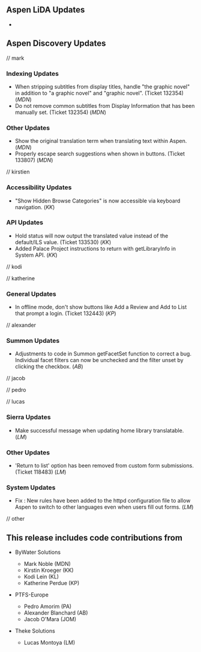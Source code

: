 ## Aspen LiDA Updates
- 

## Aspen Discovery Updates
// mark
### Indexing Updates
- When stripping subtitles from display titles, handle  "the graphic novel" in addition to "a graphic novel" and "graphic novel". (Ticket 132354) (*MDN*)
- Do not remove common subtitles from Display Information that has been manually set. (Ticket 132354) (*MDN*)

### Other Updates
- Show the original translation term when translating text within Aspen. (*MDN*) 
- Properly escape search suggestions when shown in buttons. (Ticket 133807) (*MDN*)

// kirstien
### Accessibility Updates
- "Show Hidden Browse Categories" is now accessible via keyboard navigation. (*KK*)

### API Updates
- Hold status will now output the translated value instead of the default/ILS value. (Ticket 133530) (*KK*)
- Added Palace Project instructions to return with getLibraryInfo in System API. (*KK*)

// kodi

// katherine
### General Updates
- In offline mode, don't show buttons like Add a Review and Add to List that prompt a login. (Ticket 132443) (*KP*)

// alexander
### Summon Updates
- Adjustments to code in Summon getFacetSet function to correct a bug. Individual facet filters can now be unchecked and the filter unset by clicking the checkbox. (*AB*)

// jacob

// pedro


// lucas
### Sierra Updates
- Make successful message when updating home library translatable. (*LM*)  

### Other Updates
- 'Return to list' option has been removed from custom form submissions. (Ticket 118483) (*LM*)

### System Updates 
- Fix : New rules have been added to the httpd configuration file to allow Aspen to switch to other languages even when users fill out forms. (*LM*)

// other

## This release includes code contributions from
- ByWater Solutions
  - Mark Noble (MDN)
  - Kirstin Kroeger (KK)
  - Kodi Lein (KL)
  - Katherine Perdue (KP)

- PTFS-Europe
  - Pedro Amorim (PA)
  - Alexander Blanchard (AB)
  - Jacob O'Mara (JOM)

- Theke Solutions
  - Lucas Montoya (LM)

